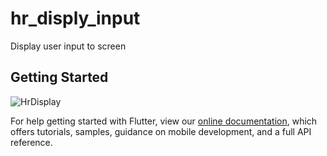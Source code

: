# hr_disply_input

Display user input to screen

## Getting Started


![HrDisplay](https://user-images.githubusercontent.com/35698319/135014406-e7b80f20-47e5-4af9-a2d5-865b31d1af53.gif)



For help getting started with Flutter, view our
[online documentation](https://flutter.dev/docs), which offers tutorials,
samples, guidance on mobile development, and a full API reference.
